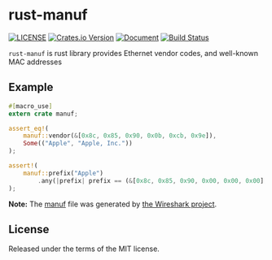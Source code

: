 # rust-manuf

[![LICENSE](https://img.shields.io/badge/license-MIT-blue.svg)](LICENSE) [![Crates.io Version](https://img.shields.io/crates/v/manuf.svg)](https://crates.io/crates/manuf) [![Document](https://docs.rs/manuf/badge.svg)](https://docs.rs/manuf/) [![Build Status](https://travis-ci.org/flier/rust-manuf.svg?branch=master)](https://travis-ci.org/flier/rust-manuf)

`rust-manuf` is rust library provides Ethernet vendor codes, and well-known MAC addresses

## Example

```rust
#[macro_use]
extern crate manuf;

assert_eq!(
    manuf::vendor(&[0x8c, 0x85, 0x90, 0x0b, 0xcb, 0x9e]),
    Some(("Apple", "Apple, Inc."))
);

assert!(
    manuf::prefix("Apple")
        .any(|prefix| prefix == (&[0x8c, 0x85, 0x90, 0x00, 0x00, 0x00], 24))
);
```

**Note:** The [manuf](src/manuf) file was generated by [the Wireshark project](https://github.com/wireshark/wireshark/blob/master/manuf).

## License

Released under the terms of the MIT license.
